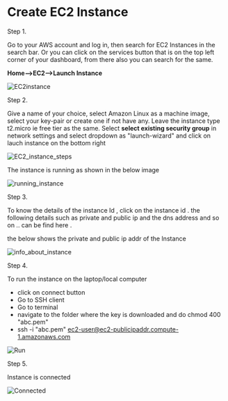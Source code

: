 # Create EC2 Instance

Step 1. 

Go to your AWS account and log in, then search for EC2 Instances in the search bar. Or you can click on the services button that is on the top left corner of your dashboard, from there also you can search for the same.


**Home-->EC2-->Launch Instance**

![EC2instance]()

Step 2.

Give a name of your choice, select Amazon Linux as a machine image, select your key-pair or create one if not have any. Leave the instance type t2.micro ie free tier as the same. Select **select existing security group** in network settings and select dropdown as "launch-wizard" and click on lauch instance on the bottom right

![EC2_instance_steps]()

The instance is running as shown in the below image

![running_instance]()


Step 3.

To know the details of the instance Id , click on the instance id . the following details such as private and public ip and the dns address and so on .. can be find here . 

the below shows the private and public ip addr of the Instance 

![info_about_instance]()


Step 4. 

To run the instance on the laptop/local computer

- click on connect button
- Go to SSH client
- Go to terminal 
- navigate to the folder where the key is downloaded and do chmod 400 "abc.pem"
- ssh -i "abc.pem" ec2-user@ec2-publicipaddr.compute-1.amazonaws.com

![Run]()


Step 5.

Instance is connected 

![Connected]()

